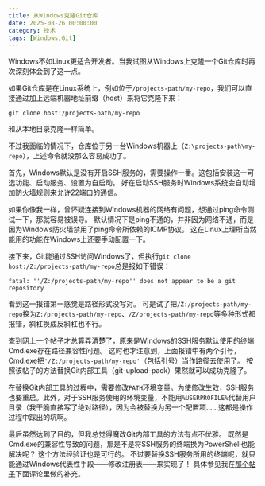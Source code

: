 ```yaml
---
title: 从Windows克隆Git仓库
date: 2025-08-26 00:00:00
category: 技术
tags: [Windows,Git]
---
```


Windows不如Linux更适合开发者。当我试图从Windows上克隆一个Git仓库时再次深刻体会到了这一点。

<!--more-->

如果Git仓库是在Linux系统上，例如位于`/projects-path/my-repo`，我们可以直接通过加上远端机器地址前缀（host）来将它克隆下来：

    git clone host:/projects-path/my-repo

和从本地目录克隆一样简单。

不过我面临的情况下，仓库位于另一台Windows机器上（`Z:\projects-path\my-repo`），上述命令就没那么容易成功了。

首先，Windows默认是没有开启SSH服务的，需要操作一番。这包括安装这一可选功能、启动服务、设置为自启动。
好在启动SSH服务时Windows系统会自动增加防火墙规则来允许22端口的通信。

如果你像我一样，曾怀疑连接到Windows机器的网络有问题，想通过ping命令测试一下，那就容易被误导。
默认情况下是ping不通的，并非因为网络不通，而是因为Windows防火墙禁用了ping命令所依赖的ICMP协议。
这在Linux上理所当然能用的功能在Windows上还要手动配置一下。

接下来，Git能通过SSH访问Windows了，但执行`git clone host:/Z:/projects-path/my-repo`总是报如下错误：

    fatal: ''/Z:/projects-path/my-repo'' does not appear to be a git repository

看到这一报错第一感觉是路径形式没写对。
可是试了把`/Z:/projects-path/my-repo`换为`Z:/projects-path/my-repo`、`/Z/projects-path/my-repo`等多种形式都报错，斜杠换成反斜杠也不行。

查到网上[一个帖子](https://superuser.com/a/1841390/3112705)才总算弄清楚了，原来是Windows的SSH服务默认使用的终端Cmd.exe存在路径兼容性问题。
这时也才注意到，上面报错中有两个引号，Cmd.exe把`'/Z:/projects-path/my-repo'`（包括引号）当作路径去使用了。
按照该帖子的方法替换Git内部工具（git-upload-pack）果然就可以成功克隆了。

在替换Git内部工具的过程中，需要修改`PATH`环境变量。为使修改生效，SSH服务也要重启。此外，对于SSH服务使用的环境变量，不能用`%USERPROFILE%`代替用户目录（我干脆直接写了绝对路径），因为会被替换为另一个配置项……这都是操作过程中踩出的坑啊。

最后虽然达到了目的，但我总觉得魔改Git内部工具的方法有点不优雅。
既然是Cmd.exe的兼容性导致的问题，那是不是将SSH服务的终端换为PowerShell也能解决呢？
这个方法经验证也是可行的。
不过要替换SSH服务所用的终端呢，就只能通过Windows代表性手段——修改注册表——来实现了！
具体参见我在[那个帖子](https://superuser.com/a/1841390/3112705)下面评论里做的补充。


